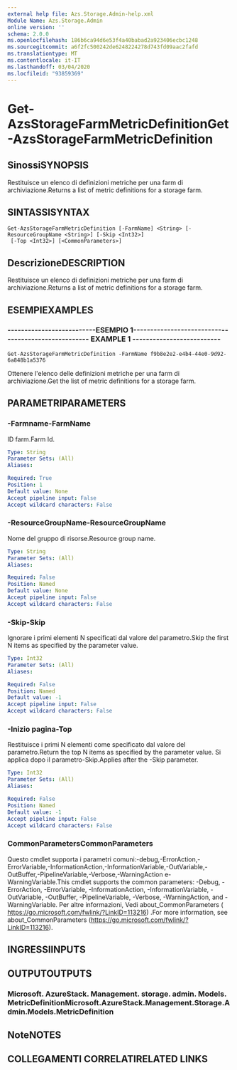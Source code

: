 ```yaml
---
external help file: Azs.Storage.Admin-help.xml
Module Name: Azs.Storage.Admin
online version: ''
schema: 2.0.0
ms.openlocfilehash: 186b6ca94d6e53f4a40babad2a923406ecbc1248
ms.sourcegitcommit: a6f2fc500242de6248224278d743fd09aac2fafd
ms.translationtype: MT
ms.contentlocale: it-IT
ms.lasthandoff: 03/04/2020
ms.locfileid: "93859369"
---
```

# <span data-ttu-id="d76d0-101">Get-AzsStorageFarmMetricDefinition</span><span class="sxs-lookup"><span data-stu-id="d76d0-101">Get-AzsStorageFarmMetricDefinition</span></span>

## <span data-ttu-id="d76d0-102">Sinossi</span><span class="sxs-lookup"><span data-stu-id="d76d0-102">SYNOPSIS</span></span>
<span data-ttu-id="d76d0-103">Restituisce un elenco di definizioni metriche per una farm di archiviazione.</span><span class="sxs-lookup"><span data-stu-id="d76d0-103">Returns a list of metric definitions for a storage farm.</span></span>

## <span data-ttu-id="d76d0-104">SINTASSI</span><span class="sxs-lookup"><span data-stu-id="d76d0-104">SYNTAX</span></span>

```
Get-AzsStorageFarmMetricDefinition [-FarmName] <String> [-ResourceGroupName <String>] [-Skip <Int32>]
 [-Top <Int32>] [<CommonParameters>]
```

## <span data-ttu-id="d76d0-105">Descrizione</span><span class="sxs-lookup"><span data-stu-id="d76d0-105">DESCRIPTION</span></span>
<span data-ttu-id="d76d0-106">Restituisce un elenco di definizioni metriche per una farm di archiviazione.</span><span class="sxs-lookup"><span data-stu-id="d76d0-106">Returns a list of metric definitions for a storage farm.</span></span>

## <span data-ttu-id="d76d0-107">ESEMPI</span><span class="sxs-lookup"><span data-stu-id="d76d0-107">EXAMPLES</span></span>

### <span data-ttu-id="d76d0-108">--------------------------ESEMPIO 1--------------------------</span><span class="sxs-lookup"><span data-stu-id="d76d0-108">-------------------------- EXAMPLE 1 --------------------------</span></span>
```
Get-AzsStorageFarmMetricDefinition -FarmName f9b8e2e2-e4b4-44e0-9d92-6a848b1a5376
```

<span data-ttu-id="d76d0-109">Ottenere l'elenco delle definizioni metriche per una farm di archiviazione.</span><span class="sxs-lookup"><span data-stu-id="d76d0-109">Get the list of metric definitions for a storage farm.</span></span>

## <span data-ttu-id="d76d0-110">PARAMETRI</span><span class="sxs-lookup"><span data-stu-id="d76d0-110">PARAMETERS</span></span>

### <span data-ttu-id="d76d0-111">-Farmname</span><span class="sxs-lookup"><span data-stu-id="d76d0-111">-FarmName</span></span>
<span data-ttu-id="d76d0-112">ID farm.</span><span class="sxs-lookup"><span data-stu-id="d76d0-112">Farm Id.</span></span>

```yaml
Type: String
Parameter Sets: (All)
Aliases: 

Required: True
Position: 1
Default value: None
Accept pipeline input: False
Accept wildcard characters: False
```

### <span data-ttu-id="d76d0-113">-ResourceGroupName</span><span class="sxs-lookup"><span data-stu-id="d76d0-113">-ResourceGroupName</span></span>
<span data-ttu-id="d76d0-114">Nome del gruppo di risorse.</span><span class="sxs-lookup"><span data-stu-id="d76d0-114">Resource group name.</span></span>

```yaml
Type: String
Parameter Sets: (All)
Aliases: 

Required: False
Position: Named
Default value: None
Accept pipeline input: False
Accept wildcard characters: False
```

### <span data-ttu-id="d76d0-115">-Skip</span><span class="sxs-lookup"><span data-stu-id="d76d0-115">-Skip</span></span>
<span data-ttu-id="d76d0-116">Ignorare i primi elementi N specificati dal valore del parametro.</span><span class="sxs-lookup"><span data-stu-id="d76d0-116">Skip the first N items as specified by the parameter value.</span></span>

```yaml
Type: Int32
Parameter Sets: (All)
Aliases: 

Required: False
Position: Named
Default value: -1
Accept pipeline input: False
Accept wildcard characters: False
```

### <span data-ttu-id="d76d0-117">-Inizio pagina</span><span class="sxs-lookup"><span data-stu-id="d76d0-117">-Top</span></span>
<span data-ttu-id="d76d0-118">Restituisce i primi N elementi come specificato dal valore del parametro.</span><span class="sxs-lookup"><span data-stu-id="d76d0-118">Return the top N items as specified by the parameter value.</span></span>
<span data-ttu-id="d76d0-119">Si applica dopo il parametro-Skip.</span><span class="sxs-lookup"><span data-stu-id="d76d0-119">Applies after the -Skip parameter.</span></span>

```yaml
Type: Int32
Parameter Sets: (All)
Aliases: 

Required: False
Position: Named
Default value: -1
Accept pipeline input: False
Accept wildcard characters: False
```

### <span data-ttu-id="d76d0-120">CommonParameters</span><span class="sxs-lookup"><span data-stu-id="d76d0-120">CommonParameters</span></span>
<span data-ttu-id="d76d0-121">Questo cmdlet supporta i parametri comuni:-debug,-ErrorAction,-ErrorVariable,-InformationAction,-InformationVariable,-OutVariable,-OutBuffer,-PipelineVariable,-Verbose,-WarningAction e-WarningVariable.</span><span class="sxs-lookup"><span data-stu-id="d76d0-121">This cmdlet supports the common parameters: -Debug, -ErrorAction, -ErrorVariable, -InformationAction, -InformationVariable, -OutVariable, -OutBuffer, -PipelineVariable, -Verbose, -WarningAction, and -WarningVariable.</span></span> <span data-ttu-id="d76d0-122">Per altre informazioni, Vedi about_CommonParameters ( https://go.microsoft.com/fwlink/?LinkID=113216) .</span><span class="sxs-lookup"><span data-stu-id="d76d0-122">For more information, see about_CommonParameters (https://go.microsoft.com/fwlink/?LinkID=113216).</span></span>

## <span data-ttu-id="d76d0-123">INGRESSI</span><span class="sxs-lookup"><span data-stu-id="d76d0-123">INPUTS</span></span>

## <span data-ttu-id="d76d0-124">OUTPUT</span><span class="sxs-lookup"><span data-stu-id="d76d0-124">OUTPUTS</span></span>

### <span data-ttu-id="d76d0-125">Microsoft. AzureStack. Management. storage. admin. Models. MetricDefinition</span><span class="sxs-lookup"><span data-stu-id="d76d0-125">Microsoft.AzureStack.Management.Storage.Admin.Models.MetricDefinition</span></span>

## <span data-ttu-id="d76d0-126">Note</span><span class="sxs-lookup"><span data-stu-id="d76d0-126">NOTES</span></span>

## <span data-ttu-id="d76d0-127">COLLEGAMENTI CORRELATI</span><span class="sxs-lookup"><span data-stu-id="d76d0-127">RELATED LINKS</span></span>


